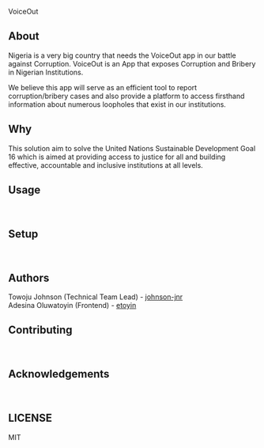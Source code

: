 VoiceOut 


## About

Nigeria is a very big country that needs the VoiceOut app in our battle against Corruption. VoiceOut is an App that exposes Corruption and Bribery in Nigerian Institutions. 
 
We believe this app will serve as an efficient tool to report corruption/bribery cases and also provide a platform to access firsthand information about numerous loopholes that exist in our institutions. <br/>

## Why

This solution aim to solve the United Nations Sustainable Development Goal 16 which is aimed at providing access to justice for all and building effective, accountable and inclusive institutions at all levels.<br/>

## Usage
<br/>


## Setup
<br/>


## Authors
Towoju Johnson (Technical Team Lead) - [johnson-jnr](github.com/johnson-jnr) <br/>
Adesina Oluwatoyin (Frontend) - [etoyin](github.com/etoyin)
<br/>


## Contributing
<br/>


## Acknowledgements
<br/>


## LICENSE
MIT

